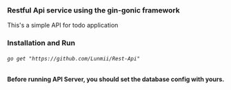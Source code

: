 ### **Restful Api service using the gin-gonic framework**

This's a simple API for todo application

### **Installation and Run**

###### _`go get "https://github.com/Lunmii/Rest-Api"`_

**Before running API Server, you should set the database config with yours.**


